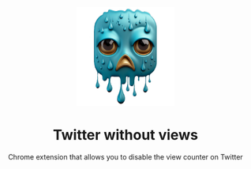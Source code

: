<p align="center"><img src="https://raw.githubusercontent.com/QuentinPTT/twitter-without-views/main/img/logo.png"width="200px"></p>
<h1 align="center">Twitter without views</h1>

<p align="center">Chrome extension that allows you to disable the view counter on Twitter</p>

